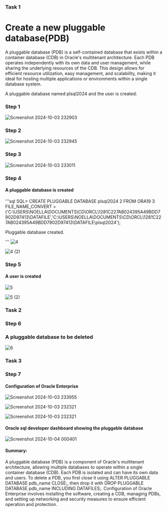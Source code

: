 ### Task 1
# Create a new pluggable database(PDB)
A pluggable database (PDB) is a self-contained database that exists within a container database (CDB) in Oracle's multitenant architecture. Each PDB operates independently with its own data and user management, while sharing the underlying resources of the CDB. This design allows for efficient resource utilization, easy management, and scalability, making it ideal for hosting multiple applications or environments within a single database system.

A pluggable database named plsql2024 and the user  is created: 

### Step 1
![Screenshot 2024-10-03 232903](https://github.com/user-attachments/assets/34e608b1-d688-4558-be71-898450bca91c)

### Step 2
![Screenshot 2024-10-03 232945](https://github.com/user-attachments/assets/7ad9a970-f981-4854-907b-9e1819e4469c)


### Step 3
![Screenshot 2024-10-03 233011](https://github.com/user-attachments/assets/77bba067-bd2b-45bf-82d3-765301eb897b)


### Step 4
#### A pluggable database is created
'''sql
SQL>  CREATE PLUGGABLE DATABASE plsql2024
  2  FROM ORA19
  3  FILE_NAME_CONVERT =('C:\USERS\NOELLA\DOCUMENTS\CD\ORCL\1281C227AB024395A49BDD7902D97413\DATAFILE\','C:\USERS\NOELLA\DOCUMENTS\CD\ORCL\1281C227AB024395A49BDD7902D97413\DATAFILE\plsql2024');

Pluggable database created.

'''
![4](https://github.com/user-attachments/assets/48673650-a12f-43f1-a8e4-3786c70817fd)

![4 (2)](https://github.com/user-attachments/assets/2bc779b4-1578-438c-b622-7b6dd25d64c7)


### Step 5 
#### A user is created 
![5](https://github.com/user-attachments/assets/d1e1772a-31d7-4dca-b174-226a84788bf9)

![5 (2)](https://github.com/user-attachments/assets/6d4538d2-58ca-4e2d-b257-603e6ccc9abe)

### Task 2

### Step 6 
### A pluggable database to be deleted

![6](https://github.com/user-attachments/assets/37067b5a-7c99-42c5-933e-9aa4bce82964)

### Task 3

### Step 7
#### Configuration of Oracle Enterprise

![Screenshot 2024-10-03 233955](https://github.com/user-attachments/assets/96f35840-5e8f-40bf-b2fd-1c066060f43e)

![Screenshot 2024-10-03 232321](https://github.com/user-attachments/assets/70fec6f8-a3b9-470c-b9f7-736b45289dd4)

![Screenshot 2024-10-03 232321](https://github.com/user-attachments/assets/22a54cd2-8431-4db6-9f9b-eaaa5a7b8792)


#### Oracle sql developer dashboard showing the pluggable database

![Screenshot 2024-10-04 000401](https://github.com/user-attachments/assets/459c9e46-10e7-4401-981a-13b71158b465)

#### Summary:

A pluggable database (PDB) is a component of Oracle's multitenant architecture, allowing multiple databases to operate within a single container database (CDB). Each PDB is isolated and can have its own data and users.
To delete a PDB, you first close it using ALTER PLUGGABLE DATABASE pdb_name CLOSE;, then drop it with DROP PLUGGABLE DATABASE pdb_name INCLUDING DATAFILES;.
Configuration of Oracle Enterprise involves installing the software, creating a CDB, managing PDBs, and setting up networking and security measures to ensure efficient operation and protection.
